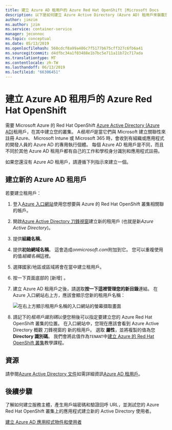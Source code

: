 ```yaml
---
title: 建立 Azure AD 租用戶的 Azure Red Hat OpenShift |Microsoft Docs
description: 以下是如何建立 Azure Active Directory (Azure AD) 租用戶來裝載您的 Microsoft Azure 的 Red Hat OpenShift 叢集。
author: jimzim
ms.author: jzim
ms.service: container-service
manager: jeconnoc
ms.topic: conceptual
ms.date: 05/13/2019
ms.openlocfilehash: 560cdcf8a99a486c7f5177b675cff327c6fb6a41
ms.sourcegitcommit: d4dfbc34a1f03488e1b7bc5e711a11b72c717ada
ms.translationtype: MT
ms.contentlocale: zh-TW
ms.lasthandoff: 06/13/2019
ms.locfileid: "66306451"
---
```

# <a name="create-an-azure-ad-tenant-for-azure-red-hat-openshift"></a>建立 Azure AD 租用戶的 Azure Red Hat OpenShift

需要 Microsoft Azure 的 Red Hat OpenShift [Azure Active Directory (Azure AD)](https://docs.microsoft.com/azure/active-directory/develop/quickstart-create-new-tenant)租用戶，在其中建立您的叢集。 A*租用戶*是當它們與 Microsoft 建立關聯性來註冊 Azure、 Microsoft Intune 或 Microsoft 365 時，會收到有組織或應用程式的開發人員的 Azure AD 的專用執行個體。 每個 Azure AD 租用戶是不同，而且不同於其他 Azure AD 租用戶都有自己的工作和學校身分識別和應用程式註冊。

如果您還沒有 Azure AD 租用戶，請遵循下列指示來建立一個。

## <a name="create-a-new-azure-ad-tenant"></a>建立新的 Azure AD 租用戶

若要建立租用戶：

1. 登入[Azure 入口網站](https://portal.azure.com/)使用您想要與 Azure 的 Red Hat OpenShift 叢集相關聯的帳戶。
2. 開啟[Azure Active Directory 刀鋒視窗](https://portal.azure.com/#create/Microsoft.AzureActiveDirectory)建立新的租用戶 (也就是新*Azure Active Directory*)。
3. 提供**組織名稱**。
4. 提供**初始網域名稱**。 這會造成*onmicrosoft.com*附加到它。 您可以重複使用的值*組織名稱*這裡。
5. 選擇國家/地區或區域將會在當中建立租用戶。
6. 按一下頁面底部的 [新增]  。
7. 建立 Azure AD 租用戶之後，請選取**按一下這裡管理您的新目錄**連結。 在 Azure 入口網站右上方，應該會顯示您新的租用戶名稱：  

    ![在右上方顯示租用戶名稱的入口網站的螢幕擷取畫面][tenantcallout]  

8. 請記下的*租用戶識別碼*以便您稍後可以指定要建立您的 Azure Red Hat OpenShift 叢集的位置。 在入口網站中，您現在應該會看到 Azure Active Directory 概觀 刀鋒視窗的 新的租用戶。 選取 **屬性**，並將複製的值為您**Directory 識別碼**。 我們會將此值作為`TENANT`中[建立 Azure 的 Red Hat OpenShift 叢集](tutorial-create-cluster.md)教學課程。

[tenantcallout]: ./media/howto-create-tenant/tenant-callout.png

## <a name="resources"></a>資源

請參閱[Azure Active Directory 文件](https://docs.microsoft.com/azure/active-directory/)如需詳細資訊[Azure AD 租用戶](https://docs.microsoft.com/azure/active-directory/develop/quickstart-create-new-tenant)。

## <a name="next-steps"></a>後續步驟

了解如何建立服務主體，產生用戶端密碼和驗證回呼 URL，並測試您的 Azure Red Hat OpenShift 叢集上的應用程式建立新的 Active Directory 使用者。

[建立 Azure AD 應用程式物件和使用者](howto-aad-app-configuration.md)